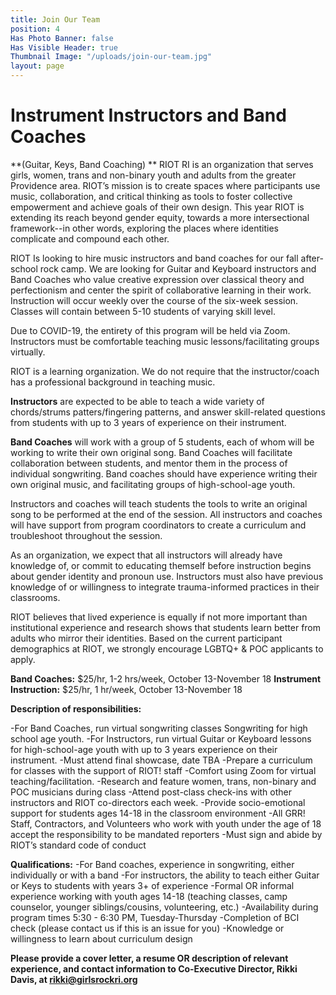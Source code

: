 ```yaml
---
title: Join Our Team
position: 4
Has Photo Banner: false
Has Visible Header: true
Thumbnail Image: "/uploads/join-our-team.jpg"
layout: page
---
```


# Instrument Instructors and Band Coaches

**(Guitar, Keys, Band Coaching)
**
RIOT RI is an organization that serves girls, women, trans and non-binary youth and adults from the greater Providence area. RIOT’s mission is to create spaces where participants use music, collaboration, and critical thinking as tools to foster collective empowerment and achieve goals of their own design. This year RIOT is extending its reach beyond gender equity, towards a more intersectional framework--in other words, exploring the places where identities complicate and compound each other. 
 
RIOT Is looking to hire music instructors and band coaches for our fall after-school rock camp. We are looking for Guitar and Keyboard instructors and Band Coaches who value creative expression over classical theory and perfectionism and center the spirit of collaborative learning in their work. Instruction will occur weekly over the course of the six-week session.  Classes will contain between 5-10 students of varying skill level.  
 
Due to COVID-19, the entirety of this program will be held via Zoom. Instructors must be comfortable teaching music lessons/facilitating groups virtually.
 
RIOT is a learning organization. We do not require that the instructor/coach has a professional background in teaching music.
 
**Instructors** are expected to be able to teach a wide variety of chords/strums patters/fingering patterns, and answer skill-related questions from students with up to 3 years of experience on their instrument. 
 
**Band Coaches** will work with a group of 5 students, each of whom will be working to write their own original song. Band Coaches will facilitate collaboration between students, and mentor them in the process of individual songwriting. Band coaches should have experience writing their own original music, and facilitating groups of high-school-age youth.
 
Instructors and coaches will teach students the tools to write an original song to be performed at the end of the session. All instructors and coaches will have support from program coordinators to create a curriculum and troubleshoot throughout the session. 
 
 
As an organization, we expect that all instructors will already have knowledge of, or commit to educating themself before instruction begins about gender identity and pronoun use. Instructors must also have previous knowledge of or willingness to integrate trauma-informed practices in their classrooms. 
 
RIOT believes that lived experience is equally if not more important than institutional experience and research shows that students learn better from adults who mirror their identities.  Based on the current participant demographics at RIOT, we strongly encourage LGBTQ+ & POC applicants to apply.
 
**Band Coaches:** $25/hr, 1-2 hrs/week, October 13-November 18
**Instrument Instruction:** $25/hr, 1 hr/week, October 13-November 18
 
 
**Description of responsibilities:**

-For Band Coaches, run virtual songwriting classes Songwriting for high school age youth.
-For Instructors, run virtual Guitar or Keyboard lessons for high-school-age youth with up to 3 years experience on their instrument.
-Must attend final showcase, date TBA
-Prepare a curriculum for classes with the support of RIOT! staff
-Comfort using Zoom for virtual teaching/facilitation. 
-Research and feature women, trans, non-binary and POC musicians during class 
-Attend post-class check-ins with other instructors and RIOT co-directors each week.
-Provide socio-emotional support for students ages 14-18 in the classroom environment
-All GRR! Staff, Contractors, and Volunteers who work with youth under the age of 18 accept the responsibility to be mandated reporters 
-Must sign and abide by RIOT’s standard code of conduct

**Qualifications:**
-For Band coaches, experience in songwriting, either individually or with a band
-For instructors, the ability to teach either Guitar or Keys to students with  years 3+ of experience
-Formal OR informal experience working with youth ages 14-18 (teaching classes, camp counselor, younger siblings/cousins, volunteering, etc.)
-Availability during program times 5:30 - 6:30 PM, Tuesday-Thursday
-Completion of BCI check (please contact us if this is an issue for you)
-Knowledge or willingness to learn about curriculum design
 
**Please provide a cover letter, a resume OR description of relevant experience, and contact information to Co-Executive Director, Rikki Davis, at rikki@girlsrockri.org**